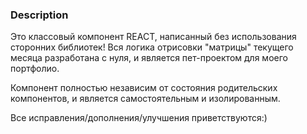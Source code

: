 ### Description

Это классовый компонент REACT, написанный без использования сторонних библиотек!
Вся логика отрисовки "матрицы" текущего месяца разработана с нуля, и является 
пет-проектом для моего портфолио.

Компонент полностью независим от состояния родительских компонентов, и 
является самостоятельным и изолированным.

Все исправления/дополнения/улучшения приветствуются:)

